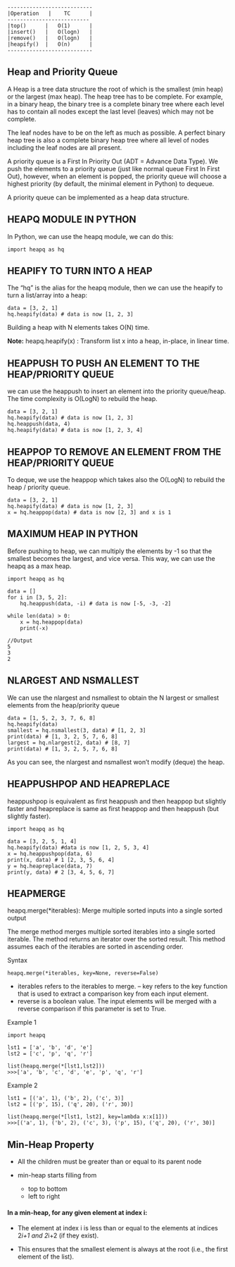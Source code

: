 ```
---------------------------
|Operation   |    TC      |
--------------------------
|top()      |   O(1)      |
|insert()   |   O(logn)   |
|remove()   |   O(logn)   |
|heapify()  |   O(n)      |
---------------------------
```

## Heap and Priority Queue

A Heap is a tree data structure the root of which is the smallest (min heap) or the largest (max heap). The heap tree has to be complete. For example, in a binary heap, the binary tree is a complete binary tree where each level has to contain all nodes except the last level (leaves) which may not be complete.


The leaf nodes have to be on the left as much as possible. A perfect binary heap tree is also a complete binary heap tree where all level of nodes including the leaf nodes are all present.


A priority queue is a First In Priority Out (ADT = Advance Data Type). We push the elements to a priority queue (just like normal queue First In First Out), however, when an element is popped, the priority queue will choose a highest priority (by default, the minimal element in Python) to dequeue.


A priority queue can be implemented as a heap data structure.

## HEAPQ MODULE IN PYTHON

In Python, we can use the heapq module, we can do this:

```
import heapq as hq
```

## HEAPIFY TO TURN INTO A HEAP

The “hq” is the alias for the heapq module, then we can use the heapify to turn a list/array into a heap:

```
data = [3, 2, 1]
hq.heapify(data) # data is now [1, 2, 3]
```
Building a heap with N elements takes O(N) time.

**Note:** heapq.heapify(x) : Transform list x into a heap, in-place, in linear time.

## HEAPPUSH TO PUSH AN ELEMENT TO THE HEAP/PRIORITY QUEUE
we can use the heappush to insert an element into the priority queue/heap. The time complexity is O(LogN) to rebuild the heap.

```
data = [3, 2, 1]
hq.heapify(data) # data is now [1, 2, 3]
hq.heappush(data, 4)
hq.heapify(data) # data is now [1, 2, 3, 4]
```

## HEAPPOP TO REMOVE AN ELEMENT FROM THE HEAP/PRIORITY QUEUE
To deque, we use the heappop which takes also the O(LogN) to rebuild the heap / priority queue.

```
data = [3, 2, 1]
hq.heapify(data) # data is now [1, 2, 3]
x = hq.heappop(data) # data is now [2, 3] and x is 1
```

## MAXIMUM HEAP IN PYTHON
Before pushing to heap, we can multiply the elements by -1 so that the smallest becomes the largest, and vice versa. This way, we can use the heapq as a max heap.

```
import heapq as hq
 
data = []
for i in [3, 5, 2]:
    hq.heappush(data, -i) # data is now [-5, -3, -2]
 
while len(data) > 0:
    x = hq.heappop(data)
    print(-x) 

//Output
5
3
2
```

## NLARGEST AND NSMALLEST
We can use the nlargest and nsmallest to obtain the N largest or smallest elements from the heap/priority queue

```
data = [1, 5, 2, 3, 7, 6, 8]
hq.heapify(data)
smallest = hq.nsmallest(3, data) # [1, 2, 3]
print(data) # [1, 3, 2, 5, 7, 6, 8]
largest = hq.nlargest(2, data) # [8, 7]
print(data) # [1, 3, 2, 5, 7, 6, 8]
```

As you can see, the nlargest and nsmallest won’t modify (deque) the heap.

## HEAPPUSHPOP AND HEAPREPLACE

heappushpop is equivalent as first heappush and then heappop but slightly faster and heapreplace is same as first heappop and then heappush (but slightly faster).

```
import heapq as hq
 
data = [3, 2, 5, 1, 4]
hq.heapify(data) #data is now [1, 2, 5, 3, 4]
x = hq.heappushpop(data, 6)
print(x, data) # 1 [2, 3, 5, 6, 4]
y = hq.heapreplace(data, 7)
print(y, data) # 2 [3, 4, 5, 6, 7]
```


## HEAPMERGE
heapq.merge(*iterables): Merge multiple sorted inputs into a single sorted output


The merge method merges multiple sorted iterables into a single sorted iterable. The method returns an iterator over the sorted result. This method assumes each of the iterables are sorted in ascending order.


Syntax
```
heapq.merge(*iterables, key=None, reverse=False)
```

- iterables refers to the iterables to merge.
– key refers to the key function that is used to extract a comparison key from each input element.
- reverse is a boolean value. The input elements will be merged with a reverse comparison if this parameter is set to True.

Example 1

```
import heapq

lst1 = ['a', 'b', 'd', 'e']
lst2 = ['c', 'p', 'q', 'r']

list(heapq.merge(*[lst1,lst2]))
>>>['a', 'b', 'c', 'd', 'e', 'p', 'q', 'r']

```

Example 2

```
lst1 = [('a', 1), ('b', 2), ('c', 3)]
lst2 = [('p', 15), ('q', 20), ('r', 30)]

list(heapq.merge(*[lst1, lst2], key=lambda x:x[1]))
>>>[('a', 1), ('b', 2), ('c', 3), ('p', 15), ('q', 20), ('r', 30)]
```

## Min-Heap Property

- All the children must be greater than or equal to its parent node

- min-heap starts filling from 
  - top to bottom 
  - left to right


#### In a min-heap, for any given element at index i:

- The element at index i is less than or equal to the elements at indices 2*i+1 and 2*i+2 (if they exist).

- This ensures that the smallest element is always at the root (i.e., the first element of the list).